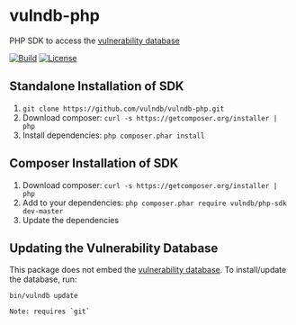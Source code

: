 # vulndb-php

PHP SDK to access the [vulnerability database](https://github.com/vulndb/data)

[![Build](https://travis-ci.org/vulndb/vulndb-php.svg?branch=master)](http://travis-ci.org/vulndb/vulndb-php)
[![License](https://poser.pugx.org/vulndb/vulndb-php/license.svg)](https://packagist.org/packages/vulndb/vulndb-php)

## Standalone Installation of SDK

1. `git clone https://github.com/vulndb/vulndb-php.git`
2. Download composer: `curl -s https://getcomposer.org/installer | php`
3. Install dependencies: `php composer.phar install`

## Composer Installation of SDK

1. Download composer: `curl -s https://getcomposer.org/installer | php`
2. Add to your dependencies:  `php composer.phar require vulndb/php-sdk dev-master`
3. Update the dependencies

## Updating the Vulnerability Database

This package does not embed the [vulnerability database](https://github.com/vulndb/data).
To install/update the database, run:

```
bin/vulndb update
```

    Note: requires `git`
